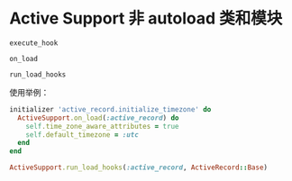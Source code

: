 # Active Support 非 autoload 类和模块

```
execute_hook

on_load

run_load_hooks
```

使用举例：

```ruby
initializer 'active_record.initialize_timezone' do
  ActiveSupport.on_load(:active_record) do
    self.time_zone_aware_attributes = true
    self.default_timezone = :utc
  end
end
```

```ruby
ActiveSupport.run_load_hooks(:active_record, ActiveRecord::Base)
```
